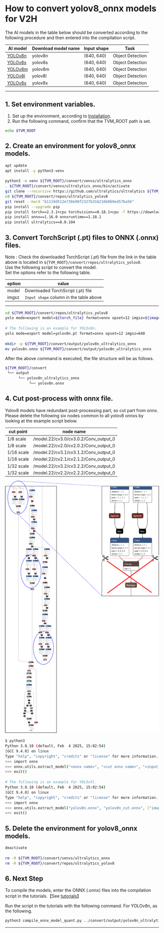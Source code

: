 # How to convert yolov8_onnx models for V2H
<!-- Below is a list of AI models supported by this manual. -->
The AI models in the table below should be converted according to the following procedure and then entered into the compilation script.

| AI model                                                                                                                                     | Download model name             |Input shape    | Task              |
|----------------------------------------------------------------------------------------------------------------------------------------------|---------------------------------|---------------|-------------------|
| [YOLOv8n](https://github.com/ultralytics/assets/releases/download/v0.0.0/yolov8n.pt)                                                           |yolov8n                          |(640, 640)     | Object Detection    |
| [YOLOv8s](https://github.com/ultralytics/assets/releases/download/v0.0.0/yolov8s.pt)                                                           |yolov8s                          |(640, 640)     | Object Detection    |
| [YOLOv8m](https://github.com/ultralytics/assets/releases/download/v0.0.0/yolov8m.pt)                                                           |yolov8m                          |(640, 640)     | Object Detection    |
| [YOLOv8l](https://github.com/ultralytics/assets/releases/download/v0.0.0/yolov8l.pt)                                                           |yolov8l                          |(640, 640)     | Object Detection    |
| [YOLOv8x](https://github.com/ultralytics/assets/releases/download/v0.0.0/yolov8x.pt)                                                           |yolov8x                          |(640, 640)     | Object Detection    |
---

## 1. Set environment variables.

1. Set up the environment, according to [Installation](../../../setup/SetupV2H.md).  
2. Run the following command, confirm that the TVM_ROOT path is set.

```sh
echo $TVM_ROOT
```

## 2. Create an environment for yolov8_onnx models.

```sh
apt update
apt install -y python3-venv 

python3 -m venv ${TVM_ROOT}/convert/venvs/ultralytics_onnx
. ${TVM_ROOT}/convert/venvs/ultralytics_onnx/bin/activate
git clone --recursive https://github.com/ultralytics/ultralytics ${TVM_ROOT}/convert/repos/ultralytics_yolov8
cd ${TVM_ROOT}/convert/repos/ultralytics_yolov8
git reset --hard "b1119d512e738e90f2327b316216b069ed576a56"
pip install --upgrade pip 
pip install torch==2.3.1+cpu torchvision==0.18.1+cpu -f https://download.pytorch.org/whl/torch_stable.html
pip install onnx==1.16.0 onnxruntime==1.18.1
pip install ultralytics==8.0.104
```

## 3. Convert TorchScript (.pt) files to ONNX (.onnx) files.

Note : Check the downloaded TorchScript (.pt) file from the link in the table above is located in `${TVM_ROOT}/convert/repos/ultralytics_yolov8`.\
Use the following script to convert the model. \
Set the options refer to the following table.

|option    |value                                  |
|----------|---------------------------------------|
|model     |Downloaded TorchScript (.pt) file      |
|imgsz     |`Input shape` column in the table above|
---

```sh
cd ${TVM_ROOT}/convert/repos/ultralytics_yolov8
yolo mode=export model=${torch_file} format=onnx opset=12 imgsz=${image_size}

# The following is an example for YOLOv8n.
yolo mode=export model=yolov8n.pt format=onnx opset=12 imgsz=640

mkdir -p ${TVM_ROOT}/convert/output/yolov8n_ultralytics_onnx
mv yolov8n.onnx ${TVM_ROOT}/convert/output/yolov8n_ultralytics_onnx
```

After the above command is executed, the file structure will be as follows.

```sh
${TVM_ROOT}/convert
 └── output
      └── yolov8n_ultralytics_onnx
           └── yolov8n.onnx
```
## 4. Cut post-process with onnx file.

Yolov8 models have redundant post-processing part, so cut part from onnx.
Please delete the following six nodes common to all yolov8 onnxs by looking at the example script below.

| cut point | node name |
| --- | --- |
| 1/8 scale | /model.22/cv3.0/cv3.0.2/Conv_output_0 |
| 1/8 scale | /model.22/cv2.0/cv2.0.2/Conv_output_0 |
| 1/16 scale | /model.22/cv3.1/cv3.1.2/Conv_output_0 |
| 1/16 scale | /model.22/cv2.1/cv2.1.2/Conv_output_0 |
| 1/32 scale | /model.22/cv3.2/cv3.2.2/Conv_output_0 |
| 1/32 scale | /model.22/cv2.2/cv2.2.2/Conv_output_0 |

<center><img src=./img/cut_yolov8.png></center>

```sh
$ python3
Python 3.8.10 (default, Feb  4 2025, 15:02:54)
[GCC 9.4.0] on linux
Type "help", "copyright", "credits" or "license" for more information.
>>> import onnx
>>> onnx.utils.extract_model("<onnx name>", "<cut onnx name>", "<input_node_list>", "<output_node_list>")
>>> exit()

# The following is an example for YOLOv5l.
Python 3.8.10 (default, Feb  4 2025, 15:02:54)
[GCC 9.4.0] on linux
Type "help", "copyright", "credits" or "license" for more information.
>>> import onnx
>>> onnx.utils.extract_model("yolov8n.onnx", "yolov8n_cut.onnx", ["images"], ["/model.22/cv3.0/cv3.0.2/Conv_output_0", "/model.22/cv2.0/cv2.0.2/Conv_output_0", "/model.22/cv3.1/cv3.1.2/Conv_output_0", "/model.22/cv2.1/cv2.1.2/Conv_output_0", "/model.22/cv3.2/cv3.2.2/Conv_output_0", "/model.22/cv2.2/cv2.2.2/Conv_output_0"])
>>> exit()
```

## 5. Delete the environment for yolov8_onnx models.

```sh
deactivate

rm -R ${TVM_ROOT}/convert/venvs/ultralytics_onnx
rm -R ${TVM_ROOT}/convert/repos/ultralytics_yolov8
```

## 6. Next Step
To compile the models, enter the ONNX (.onnx) files into the compilation script in the tutorials.【See [tutorials](../../../tutorials/)】

Run the script in the tutorials with the following command. For YOLOv8n, as the following.

```sh
python3 compile_onnx_model_quant.py ../convert/output/yolov8n_ultralytics_onnx/yolov8n_cut.onnx -o yolov8n_onnx -t $SDK -d $TRANSLATOR -c $QUANTIZER --images $TRANSLATOR/../GettingStarted/tutorials/calibrate_sample/
```

----